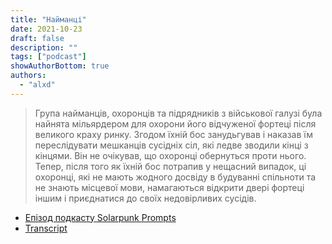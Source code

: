 ```yaml
---
title: "Найманці"
date: 2021-10-23
draft: false
description: ""
tags: ["podcast"]
showAuthorBottom: true
authors:
  - "alxd"
---
```


> Група найманців, охоронців та підрядників з військової галузі була найнята мільярдером для охорони його відчуженої фортеці після великого краху ринку. Згодом їхній бос занудьгував і наказав їм переслідувати мешканців сусідніх сіл, які ледве зводили кінці з кінцями. Він не очікував, що охоронці обернуться проти нього. Тепер, після того як їхній бос потрапив у нещасний випадок, ці охоронці, які не мають жодного досвіду в будуванні спільноти та не знають місцевої мови, намагаються відкрити двері фортеці іншим і приєднатися до своїх недовірливих сусідів.

- [Епізод подкасту Solarpunk Prompts](https://podcast.tomasino.org/@SolarpunkPrompts/episodes/the-henchmen)
- [Transcript](https://wiki.tomasino.org/writing/Solarpunk-Prompts---The-Henchmen)
